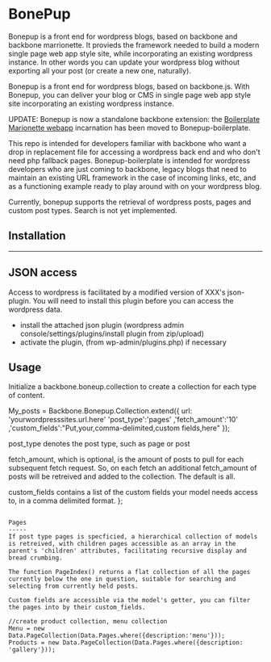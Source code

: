 BonePup
=======
Bonepup is a front end for wordpress blogs, based on backbone and backbone marrionette. It provieds the framework needed to build a modern single page web app style site, while incorporating an existing wordpress instance. In other words you can update your wordpress blog without exporting all your post (or create a new one, naturally).

Bonepup is a front end for wordpress blogs, based on backbone.js. With Bonepup, you can deliver your blog or CMS in single page web app style site incorporating an existing wordpress instance.

UPDATE: Bonepup is now a standalone backbone extension: the [Boilerplate Marionette webapp](](https://github.com/Jon-Biz/Bonepup-Boilerplate)) incarnation has been moved to Bonepup-boilerplate. 

This repo is intended for developers familiar with backbone who want a drop in replacement file for accessing a wordpress back end and who don't need php fallback pages. Bonepup-boilerplate is intended for wordpress developers who are just coming to backbone, legacy blogs that need to maintain an existing URL framework in the case of incoming links, etc, and as a functioning example ready to play around with on your wordpress blog.

Currently, bonepup supports the retrieval of wordpress posts, pages and custom post types. Search is not yet implemented.

Installation
------------
------------

JSON access
-----------
Access to wordpress is facilitated by a modified version of XXX's json-plugin. You will need to install this plugin before you can access the wordpress data. 

* install the attached json plugin (wordpress admin console/settings/plugins/install plugin from zip/upload)
* activate the plugin, (from wp-admin/plugins.php) if necessary

Usage
-----

Initialize a backbone.boneup.collection to create a collection for each type of content.

  My_posts = Backbone.Bonepup.Collection.extend({
  	url: 'yourwordpresssites.url.here'
	'post_type':'pages'
	,'fetch_amount':'10'
	,'custom_fields':"Put,your,comma-delimited,custom fields,here"
});

post_type denotes the post type, such as page or post

fetch_amount, which is optional, is the amount of posts to pull for each subsequent fetch request. So, on each fetch an additional fetch_amount of posts will be retreived and added to the collection. The default is all.

custom_fields contains a list of the custom fields your model needs access to, in a comma delimited format.
};
```

Pages
-----
If post type pages is specficied, a hierarchical collection of models is retreived, with children pages accessible as an array in the parent's 'children' attributes, facilitating recursive display and bread crumbing.

The function PageIndex() returns a flat collection of all the pages currently below the one in question, suitable for searching and selecting from currently held posts.

Custom fields are accessible via the model's getter, you can filter the pages into by their custom_fields.

//create product collection, menu collection
Menu = new Data.PageCollection(Data.Pages.where({description:'menu'}));
Products = new Data.PageCollection(Data.Pages.where({description: 'gallery'}));
